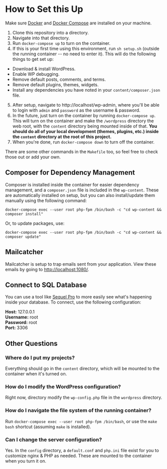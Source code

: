# How to Set this Up
Make sure [Docker](https://www.docker.com/) and [Docker Compose](https://docs.docker.com/compose/) are installed on your machine.

1. Clone this repository into a directory. 
2. Navigate into that directory. 
3. Run `docker-compose up` to turn on the container. 
4. If this is your first time using this environment, run `sh setup.sh` (outside the running container -- no need to enter it). This will do the following things to get set up:
* Download & install WordPress.
* Enable WP debugging.
* Remove default posts, comments, and terms. 
* Remove default plugins, themes, widgets. 
* Install any dependencies you have noted in your `content/composer.json` file. 
5. After setup, navigate to http://localhost/wp-admin, where you'll be able to login with `admin` and `password` as the username & password. 
6. In the future, just turn on the container by running `docker-compose up`. This will turn on the container and make the `/wordpress` directory the web root, with the `content` directory being mounted inside of that. **You should do all of your local development (themes, plugins, etc.) inside the `content` directory at the root of this project.**
7. When you're done, run `docker-compose down` to turn off the container.

There are some other commands in the `Makefile` too, so feel free to check those out or add your own.

## Composer for Dependency Management
Composer is installed inside the container for easier dependency management, and a `composer.json` file is included in the `wp-content`. These are automatically installed on setup, but you can also install/update them manually using the following command: 

```
docker-compose exec --user root php-fpm /bin/bash -c "cd wp-content && composer install"
```

Or, to update packages, use: 

```
docker-compose exec --user root php-fpm /bin/bash -c "cd wp-content && composer update"
```

## Mailcatcher
Mailcatcher is setup to trap emails sent from your application. View these emails by going to [http://localhost:1080/](http://localhost:1080/).

## Connect to SQL Database
You can use a tool like [Sequel Pro](https://www.sequelpro.com/) to more easily see what's happening inside your database. To connect, use the following configuration: 

**Host:** 127.0.0.1  
**Username:** root  
**Password:** root  
**Port:** 3306  

## Other Questions

### Where do I put my projects?
Everything should go in the `content` directory, which will be mounted to the container when it's turned on. 

### How do I modify the WordPress configuration?
Right now, directory modify the `wp-config.php` file in the `wordpress` directory. 

### How do I navigate the file system of the running container? 
Run `docker-compose exec --user root php-fpm /bin/bash`, or use the `make bash` shortcut (assuming `make` is installed).

### Can I change the server configuration?
Yes. In the `config` directory, a `default.conf` and `php.ini` file exist for you to customize nginx & PHP as needed. These are mounted to the container when you turn it on.
